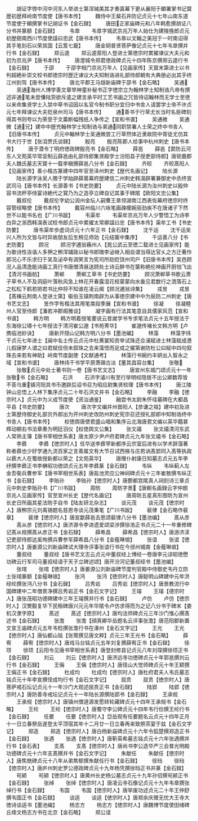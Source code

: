 <!-- { "loadSidebar": true } -->
　　胡证字啓中河中河东人举进士第浑瑊美其才奏寘幕下更从襄阳于頔署掌书记寳歴初歴拜岭南节度使【唐书本传】
　　魏侍中王粲石井防记贞元十七年山南东道节度使于頔撰掌书记胡证书【金石録】
　　唐田正家庙碑元和八年韩愈撰胡证八分书并篆额【金石録】
　　韦臯
　　韦臯字城武京兆万年人始仕为建陵挽郎贞元初歴劒南西川节度使諡曰忠武【唐书本传】
　　韦臯以文翰之美冠于一时南诏得其手笔刻石以荣其国【云笈七籖】
　　唐金铜普贤菩萨像记贞元十七年韦臯撰并行书【金石録】
　　郑云逵
　　郑云逵荥阳人登进士第徳宗时累擢谏议大夫元和初为京兆尹【唐书本传】
　　唐澄城令郑君徳政碑贞元十四年陈京撰郑云逵行书【金石録】
　　于邵
　　于邵字相门京兆万年人【见画家传】天寳末第进士以书判超絶补崇文校书郎徳宗时歴迁谏议大夫知制诰进礼部侍郎朝有大典册必出其手终江州别驾【唐书本传】
　　唐北平郡王马燧新庙碑于邵书【金石略】
　　吴通
　　吴通海州人博学善文章举神童补秘书正字徳宗立为翰林学士知制诰凡帝有撰述非通笔未尝慊陆贽欲斥逺之建言承平时工艺书画之冗皆待诏翰林而无学士至徳以来命集贤学士入禁中草书诏因以名官今制书职分宜归中书舎人请罢学士帝不许贞元七年拜谏议大夫贬泉州司马【唐书本传】
　　通善书于行草尤长当时名臣碑刻得其书则夸以为荣至于文藁断幅残纸人争传之【宣和书谱】
　　吴通微
　　吴通微【通兄】建中中歴充翰林学士知制诰与弟通同职禁署人士荣之终中书舎人【旧唐书本传】
　　贞元中翰林学士吴通微尝工行草然体近隶故院中胥徒尤仿其书大行于世【张洎贾氏谈録】
　　殷亮
　　殷亮陈郡人给事中杭州刺史【唐书本传】
　　唐于潜令丁明府徳政碑殷亮书【金石略】
　　薛邕
　　薛邕【窦防云河东人文苑英华常衮制云薛邕由礼部侍郎集贤殿学士汾阳县子授吏部侍郎】唐钜鹿郡夫人魏氏墓志天寳十一载李稹撰薛邕八分书【金石録】
　　齐皎
　　齐皎髙阳人【见画家传】善小楷古篆建中四年官至泽州刺史【歴代名画记】
　　陆长源
　　陆长源字泳吴人赡于学始辟薛暠幕府歴建信二州刺史韩滉辟署兼御史中丞终宣武司马【唐书本传】长源善书【书史防要】
　　贞元中陆长源为汝州刺史以殷仲容书流杯亭侍宴诗絶代之寳乃为之造亭立碑自记其事于碑隂【欧阳文忠公集】
　　戴叔伦
　　戴叔伦字幼公润州金坛人嗣曹王臯领湖南江西表佐幕府徳宗时终容管经略使【唐书本传】
　　戴容州临川六咏笔画疎痩婉丽劲疾不在唐诸子下然世不以能书名也【广川书跋】
　　韦渠牟
　　韦渠牟京兆万年人少警悟工为诗李白异之浙西韩滉表试校书郎贞元中累擢太常卿諡曰忠【唐书本传】渠牟工书【书史防要】
　　唐韦渠牟歩虚词贞元十六年正书【金石録】
　　沈千运
　　沈千运吴兴人所为文皆与时异故朋友后生稍见师効【元结箧中集序】
　　千运善八分【书史防要】
　　顾况
　　顾况字逋翁蘓州人【晁公武云至徳二载进士见画家传】能为歌诗性诙谐人多狎之栁浑辅政以秘书郎徴李泌继入相自谓当得达官乆之方迁著作郎况心不乐求归于吴及泌卒有调笑言为宪司所劾贬饶州司户【旧唐书本传】吴邑顾况人品清逸能诗画工真行书唐僧清昼送顾处士诗云醉书在箧称絶伦神画开厨怕飞出【清河书画舫】
　　萧郸
　　萧郸工草书【书史防要】
　　顾况萧郸草书歌云萧子草书人不及洞庭叶落秋风急上林花开春露湿花枝蒙蒙向水垂见君数行之洒落石上之松松下鹤若把君书比仲将不知谁在凌云阁【顾况逋翁诗集】
　　戎昱
　　戎昱【髙棅云荆南人登进士第】衞伯玉镇荆南辟为从事徳宗建中中为辰防二州刺史【唐书艺文志】
　　昱作字有楷法其用笔类段季展【宣和书谱】
　　徐凝
　　徐凝睦州人官至侍郎【潘若冲郡阁雅谈】
　　凝字画有行法其笔意自具儒家风范【宣和书谱】
　　韩方明
　　韩方明着授笔要说云昔嵗学书专求笔法贞元十五年授法于东海徐公璹十七年授法于清河崔公邈【书苑菁华】
　　崔邈传褚长文韩方明【卢携临池妙诀】
　　唐新开隠山记韩方明八分书【墨池编】
　　林藻
　　林藻字纬干贞元七年进士【闽中名士传云贞元中杜黄裳知贡举试珠还合浦赋进士林藻赋成慿儿假寐梦人谓之曰君赋佳但未叙珠之去来藻悟而足成之擢第谢防杜公曰赋中四句叙珠去来若有神助】岭南节度副使【文献通考】
　　林藻行书婉约丰妍出入智永之域【宣和书谱】
　　唐林纬干书学平原萧疎古淡【董其昌容台集】
　　张敬
　　张敬贞元中处士著书则一卷【唐书艺文志】
　　唐宣州东城门颂贞元十一年张敬书【金石略】
　　石洪
　　石洪字濬川有至行举明经隠居不出公卿数荐皆不荅乌重镇河阳具书币邀辟后诏书召为昭应尉集贤校理【唐书本传】
　　唐江陵钟山总悟上人林下集序贞元二十年石洪文并书【金石略】
　　李融
　　李融【徳宗时人】贞元中为义成节度使【资治通鉴】
　　融尝书太尉朱怀珪墓碑在大都昌平县【书史防要】
　　唐次
　　唐次字文编并州晋阳人【彦谦之祖】建中初及进士第歴侍御史礼部贠外郎出为开州刺史改防州刺史宪宗召还授礼部郎中知制诰终中书舎人【唐书本传】
　　权徳舆唐使君盛山唱和集序云北海唐君文编以英华籍甚辉动朝右书法章奏为明廷羽仪【权徳舆文公集】
　　张文禧
　　张文禧清河东武人常熟主簿【唐书宰相世系表】唐太原少尹卢府君碑贞元九年张文禧书【金石略】
　　李彞
　　李彞【徳宗时人】任华送李彞宰新都序云宗室后进有以学术辞藻著称者彞也少好学通九流百家之言善属文有大节召试西掖与庄若讷髙郢同入髙等执政以彞大人在蜀故授新都以荣之【文苑英华】
　　唐赠仆射康日知墓志贞元五年李纾撰李彞正书李楙昭功徳颂贞元五年李彞篆【金石録】
　　韦纵
　　韦纵蓟人左金吾衞兵曹参军【唐书宰相世系表】唐盐池灵应公神祠碑贞元十三年崔敖撰韦纵正书【金石録】
　　李贻孙
　　李贻孙【徳宗时人】唐酆都宫隂真人祠刻诗三章贞元中刺史李贻孙书【广川书跋】
　　周昉
　　周昉字景【唐朝名画録云字仲朗京兆人见画家传】官至宣州长史【歴代名画记】
　　唐周昉五星真形图昉为宣州长史日所画其星法昉手自书【陆友研北杂志】
　　谈元茂
　　谈元茂【徳宗时人】唐栁宗元刘禹锡题名慈恩寺谈元茂秉笔【广川书跋】
　　裴律【金石略作裴章】
　　裴律【徳宗时人】唐宣歙薛邕去思颂裴律八分书【墨池编】
　　髙从彦
　　髙从彦【徳宗时人】唐济源令李进遗爱颂梁渉撰徐浩正书贞元二十一年重修碑记髙从规撰髙从彦正书【金石録】
　　薛希昌
　　薛希昌【徳宗时人】唐游济渎记吏部侍郎达奚珣撰兵曹参军薛希昌八分书【金薤琳琅】
　　张谊
　　张谊【徳宗时人】唐姜源公刘新庙碑试大理寺评事张谊行书在今邠州城南【金薤琳琅】
　　董叔经
　　董叔经【唐书艺文志云贞元中董叔经上博经一卷唐李元谅昭徳懋功碑云行军司马董叔经请于天子立碑述颂】唐开汾河记董叔经书【墨池编】
　　张琯
　　张琯【徳宗时人】唐姜源公刘新庙碑节度判官殿中侍御史韦丹立防士张琯篆额【金薤琳琅】
　　张沔
　　张沔【徳宗时人】唐聪明山碑建中元年洪经纶撰张沔八分书【金石録】
　　吕秀岩
　　吕秀岩【徳宗时人】唐景教流行中国碑建中二年僧景净撰吕秀岩正书【金石文字记】
　　王璿
　　王璿【德宗时人】唐张茂昭功德碑建中三年王璿撰并行书【金石録】
　　卢仿
　　卢仿【徳宗时人】汉樊毅复华下民租碑唐兴元元年华隂令卢仿求得而为之记八分书于碑末【娄机汉隶字原】
　　髙述
　　髙述【徳宗时人】唐均法师碑贞元三年沙门惟心撰髙述书【金石録】
　　张澹
　　张澹【顔真卿华岳题名云评事张澹】唐范阳郡新置文宣王庙碑贞元五年韦稔撰张澹行书在涿州【金石文字记】
　　王光
　　王光【徳宗时人】唐仙都山铭【张鹭撰见唐文粹】贞元三年王光书【金石略】
　　薛宥
　　薛宥【徳宗时人】唐戏马台铭贞元五年刘复撰薛宥正书【金石録】
　　徐顼
　　徐顼【云阳令见唐书宰相世系表】唐登封修县记贞元八年刘琛撰徐顼正书【金石録】
　　刘云
　　刘云【徳宗时人】唐济远寺功徳碑贞元十年郭邕撰刘云行书【金石録】
　　王偁
　　王偁【徳宗时人】唐径山大觉师碑贞元十年王颖撰王偁正书【金石録】
　　杜成均
　　杜成均【徳宗时人】唐杜府君夫人韦氏墓志铭贞元十年李宣撰侄成均行书【金石文字记】
　　屈贲
　　屈贲【徳宗时人】唐菩萨戒石坛记贞元十一年沙门大观述屈贲正书【金石録】
　　陆郢
　　陆郢【徳宗时人】唐防善寺戒坛记贞元十一年陆长源撰陆郢书【金石録】
　　王承规
　　王承规【徳宗时人】唐镇州僧道源发愿转轮藏碑贞元十四年王承规书【金石略】
　　王纶
　　王纶【徳宗时人】唐蜀守李公碑贞元十四年韦行俭撰王纶行书【金石録】
　　任要
　　任要【徳宗时人】岱岳观有任要题名云贞元十四年正月十一日立春祭岳遂登太平顶宿其年十二月廿一日立春再来致祭茶宴于兹【金石文字记】
　　郑造
　　郑造【徳宗时人】唐白杨新庙碑贞元十六年令狐楚撰郑造正书【金石録】
　　张遇
　　张遇【徳宗时人】唐靳英希墓志铭贞元十六年张遇撰并行书【金石表】
　　支髙
　　支髙【徳宗时人】唐尚书李公造华严三会普光明殿功德碑贞元十六年支髙撰并书【金石文字记】
　　朱献任
　　朱献任【徳宗时人】唐焦兟碑贞元十八年从弟焦郁撰朱献任行书【金石録】
　　徐珰
　　徐珰【徳宗时人】唐庐州刺史罗公德政碑贞元十九年杨凭撰徐珰正书并篆【金石録】
　　茍颍
　　茍颍【徳宗时人】唐黄州长史杨公墓志贞元十九年孙佋撰茍颍正书【金石録】
　　张绰
　　张绰【徳宗时人】唐凌云寺石像记贞元十九年韦臯撰张绰行书【金石録】
　　韦国
　　韦国【徳宗时人】唐举废功述贞元二十年王仲舒撰韦国正书【金石録】
　　谈适
　　谈适【徳宗时人】唐郑余庆赠无忧大王寺大徳诗谈适书【墨池编】
　　杨志方
　　杨志方【徳宗时人】唐魏博节度使田绪碑丘绛文杨志方书在北京【金石略】
　　郑公谊
